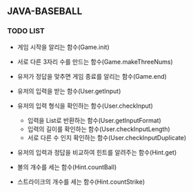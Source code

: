 ## JAVA-BASEBALL

### TODO LIST
- 게임 시작을 알리는 함수(Game.init)
- 서로 다른 3자리 수를 만드는 함수(Game.makeThreeNums)
- 유저가 정답을 맞추면 게임 종료를 알리는 함수(Game.end)

- 유저의 입력을 받는 함수(User.getInput)
- 유저의 입력 형식을 확인하는 함수(User.checkInput)
  - 입력을 List<Integer>로 반환하는 함수(User.getInputFormat)
  - 입력의 길이를 확인하는 함수(User.checkInputLength)
  - 서로 다른 수 인지 확인하는 함수(User.checkInputDuplicate)

- 유저의 입력과 정답을 비교하여 힌트를 알려주는 함수(Hint.get)
- 볼의 개수를 세는 함수(Hint.countBall)
- 스트라이크의 개수를 세는 함수(Hint.countStrike)